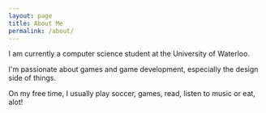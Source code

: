 ```yaml
---
layout: page
title: About Me
permalink: /about/
---
```


I am currently a computer science student at the University of Waterloo. 

I'm passionate about games and game development, especially the design side of things.

On my free time, I usually play soccer, games, read, listen to music or eat, alot!